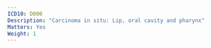 ```yaml
---
ICD10: D000
Description: "Carcinoma in situ: Lip, oral cavity and pharynx"
Matters: Yes
Weight: 1
---
```

